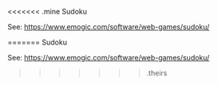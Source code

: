 <<<<<<< .mine
Sudoku

See:
https://www.emogic.com/software/web-games/sudoku/




=======
Sudoku




See:
https://www.emogic.com/software/web-games/sudoku/

>>>>>>> .theirs
